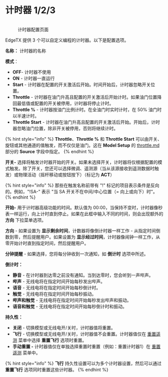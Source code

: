 # 计时器 1/2/3

<figure><img src="//edgetx-static.zkl2333.com/timers.png" alt=""><figcaption><p>计时器配置页面</p></figcaption></figure>

EdgeTX 提供 3 个可以自定义编程的计时器。以下是配置选项。

**名称：** 计时器的名称

**模式**：

* **OFF**- 计时器不使用
* **ON** - 计时器一直运行
* **Start** - 计时器在配置的开关激活后开始。时间开始后，计时器忽略开关位置。
* **Throttle** - 计时器在油门升高且配置的开关激活后开始计时。如果油门位置降回最低值或配置的开关被停用，计时器将停止计时。
* **Throttle %** - 计时器按油门比例计时。在全油门时实时计时，在 50% 油门时以半速计时。
* **Throttle Start** - 计时器在油门升高且配置的开关激活后开始。开始后，计时器忽略油门位置，除非开关被停用，否则将继续计时。

{% hint style="info" %}
**Throttle**、**Throttle %** 和 **Throttle Start** 可以由开关、旋钮或其他通道的值触发，而不仅仅是油门。这在 **Model Setup** 的 [throttle.md](throttle.md "mention") 部分的 **Source** 字段中指定。
{% endhint %}

**开关-** 选择将触发计时器开始的开关。如果未选择开关，计时器将仅根据配置的模式触发。除了开关，您还可以选择微调、遥测源（当从该源接收到遥测数据时触发）或物理活动（摇杆移动或按钮按下）（标记为 **ACT**）

{% hint style="info" %}
那些在触发名称前带有 "!" 标记的项目表示条件是反向的。例如，"!SA-" 表示 "当 SA 开关不在中间/中心位置（= 向上或向下）时"。
{% endhint %}

**开始-** 用于计时器高级功能的时间。默认值为 00:00，当保持不变时，计时器像秒表一样运行，向上计时直到停止。如果在此框中输入不同的时间，则会出现额外的 **方向** 下拉菜单选项。

**方向** - 如果设置为 **显示剩余时间**，计数器将像倒计时器一样工作 - 从指定时间倒数到零，然后提醒用户。如果设置为 **显示经过时间**，计时器像闹钟一样工作，从零开始计时直到指定时间，然后提醒用户。

**分钟提醒** - 如果选择，您将每分钟收到一次通知，如 **倒计时** 选项中所述。

**倒计时：**

* **静音** - 在计时器到达零之前没有通知。当到达零时，您会听到一声哔声。
* **哔声** - 无线电将在指定时间开始每秒发出哔声。
* **语音** - 无线电将在指定时间开始每秒倒计时。
* **触觉** - 无线电将在指定时间开始每秒振动。
* **哔声和触觉** - 无线电将在指定时间开始每秒发出哔声和振动。
* **语音和触觉** - 无线电将在指定时间开始每秒倒计时和振动。

**持久性：**

* **关闭** - 切换模型或无线电开/关时，计时器值将重置。
* **飞行** - 切换模型或无线电开/关时，计时器值不会重置。计时器值仅在 [重置遥测](../../reset-telemetry.md) 菜单中选择 **重置飞行** 选项时重置。
* **手动重置 -** 计时器值仅在单独选择重置时重置（例如：重置计时器1）在 [重置遥测](../../reset-telemetry.md) 菜单中。

{% hint style="info" %}
**飞行** 持久性设置可以为多个计时器设置，然后可以通过 **重置飞行** 选项同时重置这些计时器。
{% endhint %}